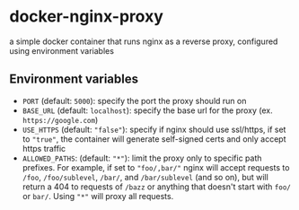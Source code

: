 # docker-nginx-proxy

a simple docker container that runs nginx as a reverse proxy, configured using environment variables

## Environment variables

- `PORT` (default: `5000`): specify the port the proxy should run on
- `BASE_URL` (default: `localhost`): specify the base url for the proxy (ex. `https://google.com`)
- `USE_HTTPS` (default: `"false"`): specify if nginx should use ssl/https, if set to `"true"`, the container will generate self-signed certs and only accept https traffic
- `ALLOWED_PATHS`: (default: `"*"`): limit the proxy only to specific path prefixes. For example, if set to `"foo/,bar/"` nginx will accept requests to `/foo`, `/foo/sublevel`, `/bar/`, and `/bar/sublevel` (and so on), but will return a 404 to requests of `/bazz` or anything that doesn't start with `foo/` or `bar/`. Using `"*"` will proxy all requests.
